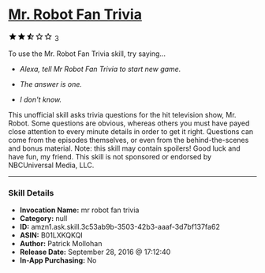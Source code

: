 # [Mr. Robot Fan Trivia](http://alexa.amazon.com/#skills/amzn1.ask.skill.3c53ab9b-3503-42b3-aaaf-3d7bf137fa62)
![2.5 stars](../../images/ic_star_black_18dp_1x.png)![2.5 stars](../../images/ic_star_black_18dp_1x.png)![2.5 stars](../../images/ic_star_half_black_18dp_1x.png)![2.5 stars](../../images/ic_star_border_black_18dp_1x.png)![2.5 stars](../../images/ic_star_border_black_18dp_1x.png) 3

To use the Mr. Robot Fan Trivia skill, try saying...

* *Alexa, tell Mr Robot Fan Trivia to start new game.*

* *The answer is one.*

* *I don't know.*

This unofficial skill asks trivia questions for the hit television show, Mr. Robot. Some questions are obvious, whereas others you must have payed close attention to every minute details in order to get it right. Questions can come from the episodes themselves, or even from the behind-the-scenes and bonus material. Note: this skill may contain spoilers!
Good luck and have fun, my friend.
This skill is not sponsored or endorsed by NBCUniversal Media, LLC.

***

### Skill Details

* **Invocation Name:** mr robot fan trivia
* **Category:** null
* **ID:** amzn1.ask.skill.3c53ab9b-3503-42b3-aaaf-3d7bf137fa62
* **ASIN:** B01LXKQKQI
* **Author:** Patrick Mollohan
* **Release Date:** September 28, 2016 @ 17:12:40
* **In-App Purchasing:** No
